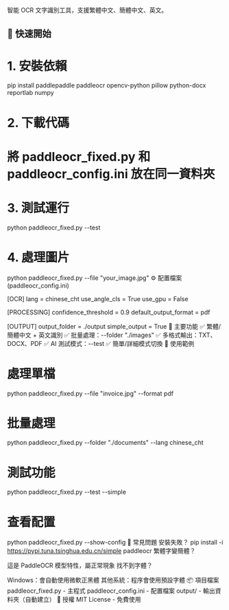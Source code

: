 智能 OCR 文字識別工具，支援繁體中文、簡體中文、英文。

## 🚀 快速開始

# 1. 安裝依賴
pip install paddlepaddle paddleocr opencv-python pillow python-docx reportlab numpy

# 2. 下載代碼
# 將 paddleocr_fixed.py 和 paddleocr_config.ini 放在同一資料夾

# 3. 測試運行
python paddleocr_fixed.py --test

# 4. 處理圖片
python paddleocr_fixed.py --file "your_image.jpg"
⚙️ 配置檔案 (paddleocr_config.ini)

[OCR]
lang = chinese_cht
use_angle_cls = True
use_gpu = False

[PROCESSING]
confidence_threshold = 0.9
default_output_format = pdf

[OUTPUT]
output_folder = ./output
simple_output = True
🎯 主要功能
✅ 繁體/簡體中文 + 英文識別
✅ 批量處理：--folder "./images"
✅ 多格式輸出：TXT、DOCX、PDF
✅ AI 測試模式：--test
✅ 簡單/詳細模式切換
📝 使用範例

# 處理單檔
python paddleocr_fixed.py --file "invoice.jpg" --format pdf

# 批量處理
python paddleocr_fixed.py --folder "./documents" --lang chinese_cht

# 測試功能
python paddleocr_fixed.py --test --simple

# 查看配置
python paddleocr_fixed.py --show-config
🔧 常見問題
安裝失敗？
pip install -i https://pypi.tuna.tsinghua.edu.cn/simple paddleocr
繁體字變簡體？

這是 PaddleOCR 模型特性，屬正常現象
找不到字體？

Windows：會自動使用微軟正黑體
其他系統：程序會使用預設字體
📦 項目檔案
paddleocr_fixed.py - 主程式
paddleocr_config.ini - 配置檔案
output/ - 輸出資料夾（自動建立）
📄 授權
MIT License - 免費使用
